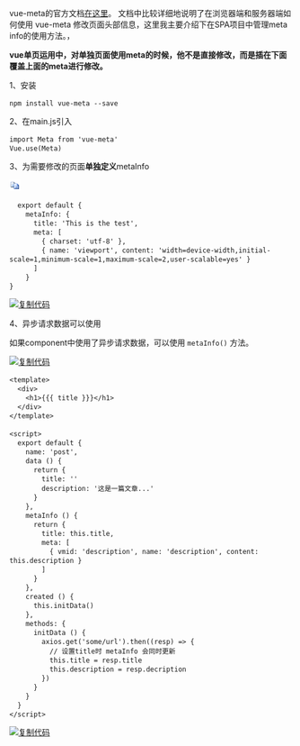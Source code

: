 vue-meta的官方文档[在这里](https://github.com/declandewet/vue-meta)。
文档中比较详细地说明了在浏览器端和服务器端如何使用 vue-meta 修改页面头部信息，这里我主要介绍下在SPA项目中管理meta info的使用方法。，

**vue单页运用中，对单独页面使用meta的时候，他不是直接修改，而是插在下面覆盖上面的meta进行修改。**

1、安装

```
npm install vue-meta --save
```

2、在main.js引入

```
import Meta from 'vue-meta'
Vue.use(Meta)
```

3、为需要修改的页面**单独定义**metaInfo

[![复制代码](img/copycode.gif)](javascript:void(0);)

```
  export default {
    metaInfo: {
      title: 'This is the test',
      meta: [
        { charset: 'utf-8' },
        { name: 'viewport', content: 'width=device-width,initial-scale=1,minimum-scale=1,maximum-scale=2,user-scalable=yes' }
      ]
    }
}
```

[![复制代码](https://common.cnblogs.com/images/copycode.gif)](javascript:void(0);)

4、异步请求数据可以使用

如果component中使用了异步请求数据，可以使用 `metaInfo()` 方法。

[![复制代码](https://common.cnblogs.com/images/copycode.gif)](javascript:void(0);)

```
<template>
  <div>
    <h1>{{{ title }}}</h1>
  </div>
</template>

<script>
  export default {
    name: 'post',
    data () {
      return {
        title: ''
        description: '这是一篇文章...'
      }
    },
    metaInfo () {
      return {
        title: this.title,
        meta: [
          { vmid: 'description', name: 'description', content: this.description }
        ]
      }
    },
    created () {
      this.initData()
    },
    methods: {
      initData () {
        axios.get('some/url').then((resp) => {
          // 设置title时 metaInfo 会同时更新
          this.title = resp.title
          this.description = resp.decription
        })
      }
    }
  }
</script>
```

[![复制代码](https://common.cnblogs.com/images/copycode.gif)](javascript:void(0);)

 
